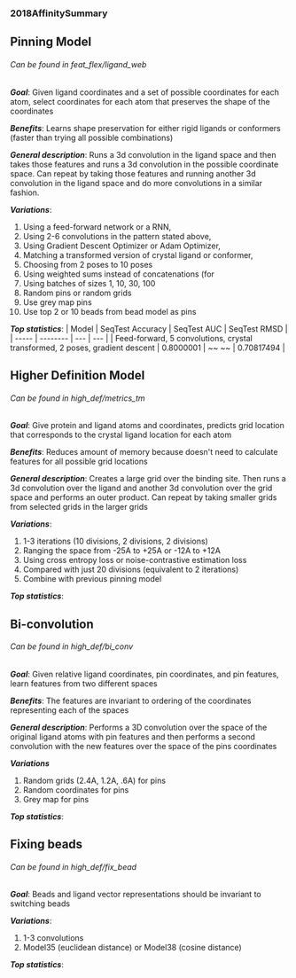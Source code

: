 ### 2018AffinitySummary

## Pinning Model 
###### Can be found in feat_flex/ligand_web


**_Goal_**: Given ligand coordinates and a set of possible coordinates for each atom, select coordinates for each atom that preserves the shape of the coordinates

**_Benefits_**: Learns shape preservation for either rigid ligands or conformers (faster than trying all possible combinations)

**_General description_**: Runs a 3d convolution in the ligand space and then takes those features and runs a 3d convolution in the possible coordinate space. Can repeat by taking those features and running another 3d convolution in the ligand space and do more convolutions in a similar fashion.

**_Variations_**: 
1. Using a feed-forward network or a RNN, 
2. Using 2-6 convolutions in the pattern stated above, 
3. Using Gradient Descent Optimizer or Adam Optimizer, 
4. Matching a transformed version of crystal ligand or conformer, 
5. Choosing from 2 poses to 10 poses
6. Using weighted sums instead of concatenations (for 
7. Using batches of sizes 1, 10, 30, 100
8. Random pins or random grids
9. Use grey map pins
10. Use top 2 or 10 beads from bead model as pins

**_Top statistics_**:
| Model | SeqTest Accuracy | SeqTest AUC | SeqTest RMSD |
| ----- | -------- | --- | --- |
| Feed-forward, 5 convolutions, crystal transformed, 2 poses, gradient descent | 0.8000001 | ~~ ~~ | 0.70817494 |

## Higher Definition Model
###### Can be found in high_def/metrics_tm


**_Goal_**: Give protein and ligand atoms and coordinates, predicts grid location that corresponds to the crystal ligand location for each atom

**_Benefits_**: Reduces amount of memory because doesn't need to calculate features for all possible grid locations

**_General description_**: Creates a large grid over the binding site. Then runs a 3d convolution over the ligand and another 3d convolution over the grid space and performs an outer product. Can repeat by taking smaller grids from selected grids in the larger grids

**_Variations_**:
1. 1-3 iterations (10 divisions, 2 divisions, 2 divisions)
2. Ranging the space from -25A to +25A or -12A to +12A
3. Using cross entropy loss or noise-contrastive estimation loss
4. Compared with just 20 divisions (equivalent to 2 iterations)
5. Combine with previous pinning model

**_Top statistics_**:


## Bi-convolution
###### Can be found in high_def/bi_conv


**_Goal_**: Given relative ligand coordinates, pin coordinates, and pin features, learn features from two different spaces 

**_Benefits_**: The features are invariant to ordering of the coordinates representing each of the spaces

**_General description_**: Performs a 3D convolution over the space of the original ligand atoms with pin features and then performs a second convolution with the new features over the space of the pins coordinates

**_Variations_**
1. Random grids (2.4A, 1.2A, .6A) for pins
2. Random coordinates for pins
3. Grey map for pins

**_Top statistics_**:



## Fixing beads
###### Can be found in high_def/fix_bead

**_Goal_**: Beads and ligand vector representations should be invariant to switching beads

**_Variations_**:
1. 1-3 convolutions
2. Model35 (euclidean distance) or Model38 (cosine distance)

**_Top statistics_**:




